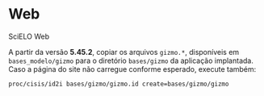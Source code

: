 # Web
SciELO Web


A partir da versão **5.45.2**, copiar os arquivos `gizmo.*`, disponíveis em `bases_modelo/gizmo` para o diretório `bases/gizmo` da aplicação implantada.
Caso a página do site não carregue conforme esperado, execute também:

```
proc/cisis/id2i bases/gizmo/gizmo.id create=bases/gizmo/gizmo
```
